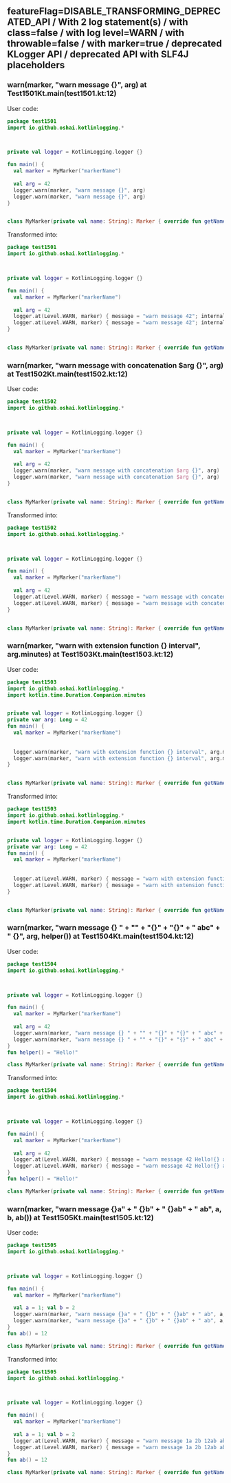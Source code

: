 ## featureFlag=DISABLE_TRANSFORMING_DEPRECATED_API / With 2 log statement(s) / with class=false / with log level=WARN / with throwable=false / with marker=true / deprecated KLogger API / deprecated API with SLF4J placeholders



###  warn(marker, "warn message {}", arg) at Test1501Kt.main(test1501.kt:12)

User code:
```kotlin
package test1501
import io.github.oshai.kotlinlogging.*



private val logger = KotlinLogging.logger {}

fun main() {
  val marker = MyMarker("markerName")
  
  val arg = 42
  logger.warn(marker, "warn message {}", arg)
  logger.warn(marker, "warn message {}", arg)
}


class MyMarker(private val name: String): Marker { override fun getName() = name }

```
  
Transformed into:
```kotlin
package test1501
import io.github.oshai.kotlinlogging.*



private val logger = KotlinLogging.logger {}

fun main() {
  val marker = MyMarker("markerName")
  
  val arg = 42
  logger.at(Level.WARN, marker) { message = "warn message 42"; internalCompilerData = KLoggingEventBuilder.InternalCompilerData(messageTemplate = "warn message {}")
  logger.at(Level.WARN, marker) { message = "warn message 42"; internalCompilerData = KLoggingEventBuilder.InternalCompilerData(messageTemplate = "warn message {}")
}


class MyMarker(private val name: String): Marker { override fun getName() = name }

```

###  warn(marker, "warn message with concatenation $arg {}", arg) at Test1502Kt.main(test1502.kt:12)

User code:
```kotlin
package test1502
import io.github.oshai.kotlinlogging.*



private val logger = KotlinLogging.logger {}

fun main() {
  val marker = MyMarker("markerName")
  
  val arg = 42
  logger.warn(marker, "warn message with concatenation $arg {}", arg)
  logger.warn(marker, "warn message with concatenation $arg {}", arg)
}


class MyMarker(private val name: String): Marker { override fun getName() = name }

```
  
Transformed into:
```kotlin
package test1502
import io.github.oshai.kotlinlogging.*



private val logger = KotlinLogging.logger {}

fun main() {
  val marker = MyMarker("markerName")
  
  val arg = 42
  logger.at(Level.WARN, marker) { message = "warn message with concatenation 42 42"; internalCompilerData = KLoggingEventBuilder.InternalCompilerData(messageTemplate = "warn message with concatenation 42 {}")
  logger.at(Level.WARN, marker) { message = "warn message with concatenation 42 42"; internalCompilerData = KLoggingEventBuilder.InternalCompilerData(messageTemplate = "warn message with concatenation 42 {}")
}


class MyMarker(private val name: String): Marker { override fun getName() = name }

```

###  warn(marker, "warn with extension function {} interval", arg.minutes) at Test1503Kt.main(test1503.kt:12)

User code:
```kotlin
package test1503
import io.github.oshai.kotlinlogging.*
import kotlin.time.Duration.Companion.minutes


private val logger = KotlinLogging.logger {}
private var arg: Long = 42
fun main() {
  val marker = MyMarker("markerName")
  
  
  logger.warn(marker, "warn with extension function {} interval", arg.minutes)
  logger.warn(marker, "warn with extension function {} interval", arg.minutes)
}


class MyMarker(private val name: String): Marker { override fun getName() = name }

```
  
Transformed into:
```kotlin
package test1503
import io.github.oshai.kotlinlogging.*
import kotlin.time.Duration.Companion.minutes


private val logger = KotlinLogging.logger {}
private var arg: Long = 42
fun main() {
  val marker = MyMarker("markerName")
  
  
  logger.at(Level.WARN, marker) { message = "warn with extension function 42m interval"; internalCompilerData = KLoggingEventBuilder.InternalCompilerData(messageTemplate = "warn with extension function {} interval")
  logger.at(Level.WARN, marker) { message = "warn with extension function 42m interval"; internalCompilerData = KLoggingEventBuilder.InternalCompilerData(messageTemplate = "warn with extension function {} interval")
}


class MyMarker(private val name: String): Marker { override fun getName() = name }

```

###  warn(marker, "warn message {} " + "" + "{}" + "{}" + " abc" + " {}", arg, helper()) at Test1504Kt.main(test1504.kt:12)

User code:
```kotlin
package test1504
import io.github.oshai.kotlinlogging.*



private val logger = KotlinLogging.logger {}

fun main() {
  val marker = MyMarker("markerName")
  
  val arg = 42
  logger.warn(marker, "warn message {} " + "" + "{}" + "{}" + " abc" + " {}", arg, helper())
  logger.warn(marker, "warn message {} " + "" + "{}" + "{}" + " abc" + " {}", arg, helper())
}
fun helper() = "Hello!"

class MyMarker(private val name: String): Marker { override fun getName() = name }

```
  
Transformed into:
```kotlin
package test1504
import io.github.oshai.kotlinlogging.*



private val logger = KotlinLogging.logger {}

fun main() {
  val marker = MyMarker("markerName")
  
  val arg = 42
  logger.at(Level.WARN, marker) { message = "warn message 42 Hello!{} abc {}"; internalCompilerData = KLoggingEventBuilder.InternalCompilerData(messageTemplate = "warn message {} {}{} abc {}")
  logger.at(Level.WARN, marker) { message = "warn message 42 Hello!{} abc {}"; internalCompilerData = KLoggingEventBuilder.InternalCompilerData(messageTemplate = "warn message {} {}{} abc {}")
}
fun helper() = "Hello!"

class MyMarker(private val name: String): Marker { override fun getName() = name }

```

###  warn(marker, "warn message {}a" + " {}b" + " {}ab" + " ab", a, b, ab()) at Test1505Kt.main(test1505.kt:12)

User code:
```kotlin
package test1505
import io.github.oshai.kotlinlogging.*



private val logger = KotlinLogging.logger {}

fun main() {
  val marker = MyMarker("markerName")
  
  val a = 1; val b = 2
  logger.warn(marker, "warn message {}a" + " {}b" + " {}ab" + " ab", a, b, ab())
  logger.warn(marker, "warn message {}a" + " {}b" + " {}ab" + " ab", a, b, ab())
}
fun ab() = 12

class MyMarker(private val name: String): Marker { override fun getName() = name }

```
  
Transformed into:
```kotlin
package test1505
import io.github.oshai.kotlinlogging.*



private val logger = KotlinLogging.logger {}

fun main() {
  val marker = MyMarker("markerName")
  
  val a = 1; val b = 2
  logger.at(Level.WARN, marker) { message = "warn message 1a 2b 12ab ab"; internalCompilerData = KLoggingEventBuilder.InternalCompilerData(messageTemplate = "warn message {}a {}b {}ab ab")
  logger.at(Level.WARN, marker) { message = "warn message 1a 2b 12ab ab"; internalCompilerData = KLoggingEventBuilder.InternalCompilerData(messageTemplate = "warn message {}a {}b {}ab ab")
}
fun ab() = 12

class MyMarker(private val name: String): Marker { override fun getName() = name }

```
